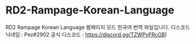 # RD2-Rampage-Korean-Language
RD2 Rampage Korean Language
렘페이지 모드 한국어 번역 파일입니다. 
디스코드 닉네임 : Pez#2902
공식 디스코드 : https://discord.gg/TZWPyFRcGB)
